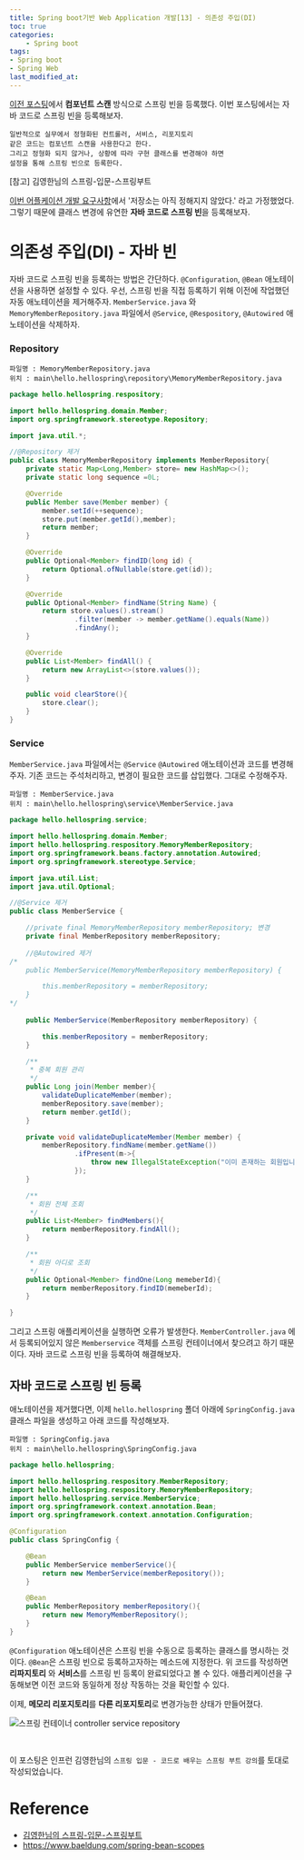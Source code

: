 ```yaml
---
title: Spring boot기반 Web Application 개발[13] - 의존성 주입(DI)
toc: true
categories:	
    - Spring boot
tags:
- Spring boot
- Spring Web
last_modified_at: 
---
```


  [이전 포스팅](https://gwang920.github.io/spring%20boot/springboot(12)-di/)에서 **컴포넌트 스캔** 방식으로 스프링 빈을 등록했다. 이번 포스팅에서는 자바 코드로 스프링 빈을 등록해보자. 

```
일반적으로 실무에서 정형화된 컨트롤러, 서비스, 리포지토리 
같은 코드는 컴포넌트 스캔을 사용한다고 한다. 
그리고 정형화 되지 않거나, 상황에 따라 구현 클래스를 변경해야 하면 
설정을 통해 스프링 빈으로 등록한다.
```

[참고] 김영한님의 스프링-입문-스프링부트

[이번 어플케이션 개발 요구사항](https://gwang920.github.io/spring%20boot/springboot(8)-requirements/)에서 '저장소는 아직 정해지지 않았다.' 라고 가정했었다. 그렇기 때문에 클래스 변경에 유연한 **자바 코드로 스프링 빈**을 등록해보자.

# 의존성 주입(DI) - 자바 빈 

 자바 코드로 스프링 빈을 등록하는 방법은 간단하다. `@Configuration`, `@Bean` 애노테이션을 사용하면 설정할 수 있다. 우선, 스프링 빈을 직접 등록하기 위해 이전에 작업했던 자동 애노테이션을 제거해주자. `MemberService.java` 와 `MemoryMemberRepository.java` 파일에서 `@Service`, `@Respository`, `@Autowired` 애노테이션을 삭제하자.

### Repository

```
파일명 : MemoryMemberRepository.java
위치 : main\hello.hellospring\repository\MemoryMemberRepository.java
```

```java
package hello.hellospring.respository;

import hello.hellospring.domain.Member;
import org.springframework.stereotype.Repository;

import java.util.*;

//@Repository 제거
public class MemoryMemberRepository implements MemberRepository{
    private static Map<Long,Member> store= new HashMap<>();
    private static long sequence =0L;

    @Override
    public Member save(Member member) {
        member.setId(++sequence);
        store.put(member.getId(),member);
        return member;
    }

    @Override
    public Optional<Member> findID(long id) {
        return Optional.ofNullable(store.get(id));
    }

    @Override
    public Optional<Member> findName(String Name) {
        return store.values().stream()
                .filter(member -> member.getName().equals(Name))
                .findAny();
    }

    @Override
    public List<Member> findAll() {
        return new ArrayList<>(store.values());
    }

    public void clearStore(){
        store.clear();
    }
}

```

### Service

`MemberService.java` 파일에서는 `@Service` `@Autowired` 애노테이션과 코드를 변경해주자. 기존 코드는 주석처리하고, 변경이 필요한 코드를 삽입했다. 그대로 수정해주자.

```
파일명 : MemberService.java
위치 : main\hello.hellospring\service\MemberService.java
```

```java
package hello.hellospring.service;

import hello.hellospring.domain.Member;
import hello.hellospring.respository.MemoryMemberRepository;
import org.springframework.beans.factory.annotation.Autowired;
import org.springframework.stereotype.Service;

import java.util.List;
import java.util.Optional;

//@Service 제거
public class MemberService {

    //private final MemoryMemberRepository memberRepository; 변경
	private final MemberRepository memberRepository;
    
	//@Autowired 제거
/*    
	public MemberService(MemoryMemberRepository memberRepository) {

        this.memberRepository = memberRepository;
    }
*/
    
    public MemberService(MemberRepository memberRepository) {

        this.memberRepository = memberRepository;
    }

    /**
     * 중복 회원 관리
     */
    public Long join(Member member){
        validateDuplicateMember(member);
        memberRepository.save(member);
        return member.getId();
    }

    private void validateDuplicateMember(Member member) {
        memberRepository.findName(member.getName())
                .ifPresent(m->{
                    throw new IllegalStateException("이미 존재하는 회원입니다.");
                });
    }

    /**
     * 회원 전체 조회
     */
    public List<Member> findMembers(){
        return memberRepository.findAll();
    }

    /**
     * 회원 아디로 조회
     */
    public Optional<Member> findOne(Long memeberId){
        return memberRepository.findID(memeberId);
    }

}

```

그리고 스프링 애플리케이션을 실행하면 오류가 발생한다. `MemberController.java` 에서 등록되어있지 않은 `Memberservice` 객체를 스프링 컨테이너에서 찾으려고 하기 때문이다. 자바 코드로 스프링 빈을 등록하여 해결해보자.

## 자바 코드로 스프링 빈 등록

애노테이션을 제거했다면, 이제 `hello.hellospring` 폴더 아래에 `SpringConfig.java` 클래스 파일을 생성하고 아래 코드를 작성해보자.

```
파일명 : SpringConfig.java
위치 : main\hello.hellospring\SpringConfig.java
```

```java
package hello.hellospring;

import hello.hellospring.respository.MemberRepository;
import hello.hellospring.respository.MemoryMemberRepository;
import hello.hellospring.service.MemberService;
import org.springframework.context.annotation.Bean;
import org.springframework.context.annotation.Configuration;

@Configuration
public class SpringConfig {

    @Bean
    public MemberService memberService(){
        return new MemberService(memberRepository());
    }

    @Bean
    public MemberRepository memberRepository(){
        return new MemoryMemberRepository();
    }
}

```

`@Configuration` 애노테이션은 스프링 빈을 수동으로 등록하는 클래스를 명시하는 것이다. `@Bean`은 스프링 빈으로 등록하고자하는 메소드에 지정한다. 위 코드를 작성하면 **리파지토리** 와 **서비스**를 스프링 빈 등록이 완료되었다고 볼 수 있다. 애플리케이션을 구동해보면 이전 코드와 동일하게 정상 작동하는 것을 확인할 수 있다.

이제, **메모리 리포지토리**를 **다른 리포지토리**로 변경가능한 상태가 만들어졌다. 

![스프링 컨테이너 controller service repository](https://user-images.githubusercontent.com/49560745/104302989-d49d9e00-550c-11eb-8d52-ce8c713d228b.png)



<br/>

이 포스팅은 인프런 김영한님의 `스프링 입문 - 코드로 배우는 스프링 부트 강의`를 토대로 작성되었습니다.

# Reference

- [김영한님의 스프링-입문-스프링부트](https://www.inflearn.com/course/%EC%8A%A4%ED%94%84%EB%A7%81-%EC%9E%85%EB%AC%B8-%EC%8A%A4%ED%94%84%EB%A7%81%EB%B6%80%ED%8A%B8/lecture/49577?tab=curriculum)
- https://www.baeldung.com/spring-bean-scopes

